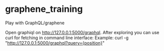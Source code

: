 # graphene_training
Play with GraphQL/graphene

Open graphiql on http://127.0.0.1:5000/graphql. After exploring you can use curl for fetching in command line interface:
Example:
curl -g "http://127.0.0.1:5000/graphql?query={position}"
